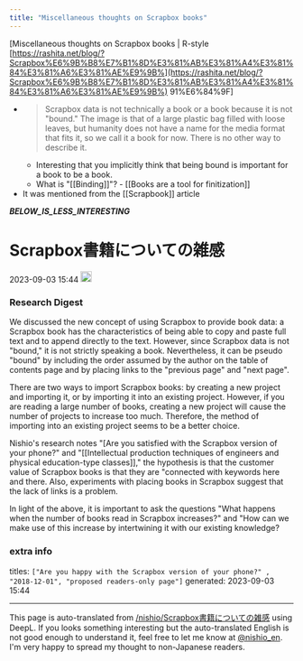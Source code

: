 ```yaml
---
title: "Miscellaneous thoughts on Scrapbox books"
---
```


[Miscellaneous thoughts on Scrapbox books | R-style [https://rashita.net/blog/?Scrapbox%E6%9B%B8%E7%B1%8D%E3%81%AB%E3%81%A4%E3%81%84%E3%81%A6%E3%81%AE%E9%9B%](https://rashita.net/blog/?Scrapbox%E6%9B%B8%E7%B1%8D%E3%81%AB%E3%81%A4%E3%81%84%E3%81%A6%E3%81%AE%E9%9B%) 91%E6%84%9F]
- > Scrapbox data is not technically a book or a book because it is not "bound." The image is that of a large plastic bag filled with loose leaves, but humanity does not have a name for the media format that fits it, so we call it a book for now. There is no other way to describe it.
    - Interesting that you implicitly think that being bound is important for a book to be a book.
    - What is "[[Binding]]"?
            - [[Books are a tool for finitization]]
- It was mentioned from the [[Scrapbook]] article



___BELOW_IS_LESS_INTERESTING___
# Scrapbox書籍についての雑感
 2023-09-03 15:44 <img src='https://scrapbox.io/api/pages/nishio-en/omni/icon' alt='omni.icon' height="19.5"/>
### Research Digest

We discussed the new concept of using Scrapbox to provide book data: a Scrapbox book has the characteristics of being able to copy and paste full text and to append directly to the text. However, since Scrapbox data is not "bound," it is not strictly speaking a book. Nevertheless, it can be pseudo "bound" by including the order assumed by the author on the table of contents page and by placing links to the "previous page" and "next page".

There are two ways to import Scrapbox books: by creating a new project and importing it, or by importing it into an existing project. However, if you are reading a large number of books, creating a new project will cause the number of projects to increase too much. Therefore, the method of importing into an existing project seems to be a better choice.

Nishio's research notes "[Are you satisfied with the Scrapbox version of your phone?" and "[[Intellectual production techniques of engineers and physical education-type classes]]," the hypothesis is that the customer value of Scrapbox books is that they are "connected with keywords here and there. Also, experiments with placing books in Scrapbox suggest that the lack of links is a problem.

In light of the above, it is important to ask the questions "What happens when the number of books read in Scrapbox increases?" and "How can we make use of this increase by intertwining it with our existing knowledge?

### extra info
titles: `["Are you happy with the Scrapbox version of your phone?" , "2018-12-01", "proposed readers-only page"]`
generated: 2023-09-03 15:44


---
This page is auto-translated from [/nishio/Scrapbox書籍についての雑感](https://scrapbox.io/nishio/Scrapbox書籍についての雑感) using DeepL. If you looks something interesting but the auto-translated English is not good enough to understand it, feel free to let me know at [@nishio_en](https://twitter.com/nishio_en). I'm very happy to spread my thought to non-Japanese readers.